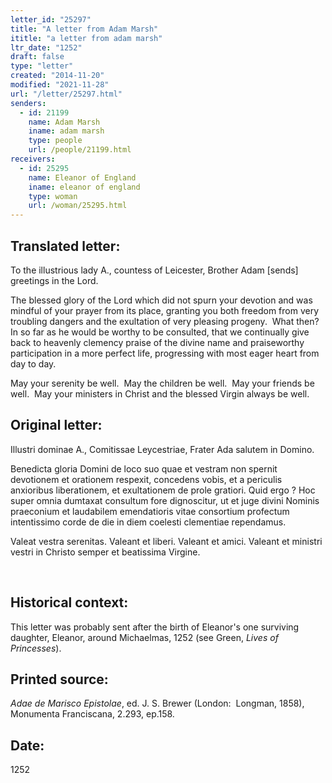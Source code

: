 ```yaml
---
letter_id: "25297"
title: "A letter from Adam Marsh"
ititle: "a letter from adam marsh"
ltr_date: "1252"
draft: false
type: "letter"
created: "2014-11-20"
modified: "2021-11-28"
url: "/letter/25297.html"
senders:
  - id: 21199
    name: Adam Marsh
    iname: adam marsh
    type: people
    url: /people/21199.html
receivers:
  - id: 25295
    name: Eleanor of England
    iname: eleanor of england
    type: woman
    url: /woman/25295.html
---
```

<h2> Translated letter:</h2><p>To the illustrious lady A., countess of Leicester, Brother Adam [sends] greetings in the Lord.</p><p>The blessed glory of the Lord which did not spurn your devotion and was mindful of your prayer from its place, granting you both freedom from very troubling dangers and the exultation of very pleasing progeny.&nbsp; What then?&nbsp; In so far as he would be worthy to be consulted, that we continually give back to heavenly clemency praise of the divine name and praiseworthy participation in a more perfect life, progressing with most eager heart from day to day.</p><p>May your serenity be well.&nbsp; May the children be well.&nbsp; May your friends be well.&nbsp; May your ministers in Christ and the blessed Virgin always be well.</p><h2 class="mt-4"> Original letter:</h2><p>Illustri dominae A., Comitissae Leycestriae, Frater Ada salutem in Domino.</p><p>Benedicta gloria Domini de loco suo quae et vestram non spernit devotionem et orationem respexit, concedens vobis, et a periculis anxioribus liberationem, et exultationem de prole gratiori. Quid ergo ? Hoc super omnia dumtaxat consultum fore dignoscitur, ut et juge divini Nominis praeconium et laudabilem emendatioris vitae consortium profectum intentissimo corde de die in diem coelesti clementiae rependamus.</p><p>Valeat vestra serenitas. Valeant et liberi. Valeant et amici. Valeant et ministri vestri in Christo semper et beatissima Virgine.</p><p>&nbsp;</p><h2 class="mt-4"> Historical context:</h2><p>This letter was probably sent after the birth of Eleanor's one surviving daughter, Eleanor, around Michaelmas, 1252 (see Green, <em>Lives of Princesses</em>).</p><h2 class="mt-4"> Printed source:</h2><p><i>Adae de Marisco Epistolae</i>, ed. J. S. Brewer (London:&nbsp; Longman, 1858), Monumenta Franciscana, 2.293, ep.158.</p><h2 class="mt-4"> Date:</h2>1252